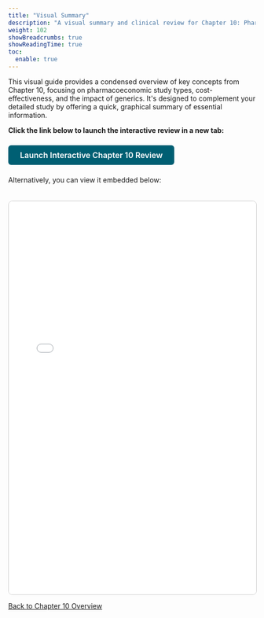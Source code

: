 ```yaml
---
title: "Visual Summary"
description: "A visual summary and clinical review for Chapter 10: Pharmacoeconomics."
weight: 102
showBreadcrumbs: true
showReadingTime: true
toc:
  enable: true
---
```


This visual guide provides a condensed overview of key concepts from Chapter 10, focusing on pharmacoeconomic study types, cost-effectiveness, and the impact of generics. It's designed to complement your detailed study by offering a quick, graphical summary of essential information.

**Click the link below to launch the interactive review in a new tab:**

<a href="/pathoDocs/pharmtx/ch10-review.html" target="_blank" rel="noopener noreferrer" class="btn btn-primary">Launch Interactive Chapter 10 Review</a>

Alternatively, you can view it embedded below:

<iframe src="/pathoDocs/pharmtx/ch10-review.html" width="100%" height="800px" style="border:1px solid #ccc; border-radius: 8px; margin-top: 20px;">
  Your browser does not support iframes. Please <a href="/pathoDocs/pharmtx/ch10-review.html" target="_blank" rel="noopener noreferrer">click here to view the content</a>.
</iframe>

[Back to Chapter 10 Overview](../)

<style>
.btn-primary {
  display: inline-block;
  font-weight: 600;
  color: #fff;
  background-color: #005f73;
  border-color: #005f73;
  text-align: center;
  vertical-align: middle;
  user-select: none;
  padding: 0.5rem 1.5rem;
  font-size: 1rem;
  line-height: 1.5;
  border-radius: 0.375rem;
  transition: color 0.15s ease-in-out, background-color 0.15s ease-in-out, border-color 0.15s ease-in-out, box-shadow 0.15s ease-in-out;
  text-decoration: none;
  margin: 0.5rem 0;
}
.btn-primary:hover {
  background-color: #0a9396;
  border-color: #0a9396;
  color: #e9ecef;
  text-decoration: none;
}
</style>
